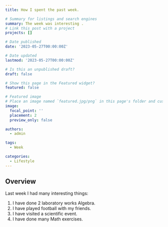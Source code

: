 ```yaml
---
title: How I spent the past week.

# Summary for listings and search engines
summary: The week was interesting .
# Link this post with a project
projects: []

# Date published
date: '2023-05-27T00:00:00Z'

# Date updated
lastmod: '2023-05-27T00:00:00Z'

# Is this an unpublished draft?
draft: false

# Show this page in the Featured widget?
featured: false

# Featured image
# Place an image named `featured.jpg/png` in this page's folder and customize its options here.
image:
  focal_point: ''
  placement: 2
  preview_only: false

authors:
  - admin

tags:
  - Week

categories:
  - Lifestyle
---
```



## Overview
Last week I had many interesting things:
1. I have done 2 laboratory works Algebra.
2. I have played football with my friends.
3. I have visited a scientific event.
4. I have done many Math exercises.
